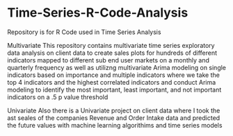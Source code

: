 # Time-Series-R-Code-Analysis
Repository is for R Code used in Time Series Analysis

Multivariate
This repository contains multivariate time series exploratory data analysis on client data to create sales plots for hundreds of different indicators mapped to different sub end user markets 
on a monthly and quarterly frequency as well as utilizng multivariate Arima modeling on single indicators based on importance and multiple indicators where we take the top
4 indicators and the highest correlated indicators and conduct Arima modeling to identify the most important, least important, and not important indicators on a .5 p value
threshold

Univariate
Also there is a Univariate project on client data where I took the ast seales of the companies Revenue and Order Intake data and predicted the future values with machine learning algorithims and time series models
